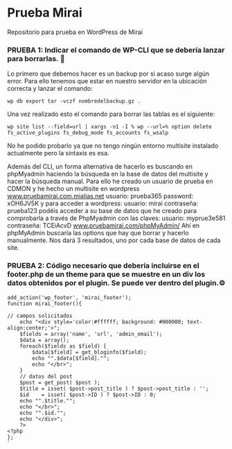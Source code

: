 # Prueba Mirai
Repositorio para prueba en WordPress de Mirai

### PRUEBA 1: Indicar el comando de WP-CLI que se debería lanzar para borrarlas. 🔧

Lo primero que debemos hacer es un backup por si acaso surge algún error. Para ello tenemos que estar en nuestro servidor en la ubicación correcta y lanzar el comando:

```wp db export tar -vczf nombredelbackup.gz .```

Una vez realizado esto el comando para borrar las tablas es el siguiente:

```wp site list --field=url | xargs -n1 -I % wp --url=% option delete fs_active_plugins fs_debug_mode fs_accounts fs_wsalp```

No he podido probarlo ya que no tengo ningún entorno multisite instalado actualmente pero la sintaxis es esa.

Además del CLI, un forma alternativa de hacerlo es buscando en phpMyadmin haciendo la búsqueda en la base de datos del multisite y hacer la búsqueda manual. Para ello he creado un usuario de prueba en CDMON y he hecho un multisite en wordpress www.pruebamirai.com.mialias.net usuario: prueba365  password: xOH6JV5K y para acceder a wordpress: usuario: mirai contraseña: prueba123 podéis acceder a su base de datos que he creado para comprobarla a través de PhpMyadmin con las claves: usuario: myprue3e581 contraseña: TCEiAcvD
www.pruebamirai.com/phpMyAdmin/
Ahí en phpMyAdmin buscaría las options que hay que borrar y hacerlo manualmente. Nos dará 3 resultados, uno por cada base de datos de cada site.

### PRUEBA 2: Código necesario que debería incluirse en el footer.php de un theme para que se muestre en un div los datos obtenidos por el plugin. Se puede ver dentro del plugin.⚙️

```/* Fución para la escritura en el footer */
add_action('wp_footer', 'mirai_footer');
function mirai_footer(){
   
// campos solicitados
    echo "<div style='color:#ffffff; background: #000000; text-align:center;'>";  
    $fields = array('name', 'url', 'admin_email');
    $data = array();
    foreach($fields as $field) {
        $data[$field] = get_bloginfo($field);
        echo "".$data[$field]."";
        echo "</br>";  
    }
    // datos del post
    $post = get_post( $post );
    $title = isset( $post->post_title ) ? $post->post_title : '';
    $id    = isset( $post->ID ) ? $post->ID : 0;
    echo "".$title."";
    echo "</br>";
    echo "".$id."";   
	echo "</div>";
    ?>
<?php
};
`
